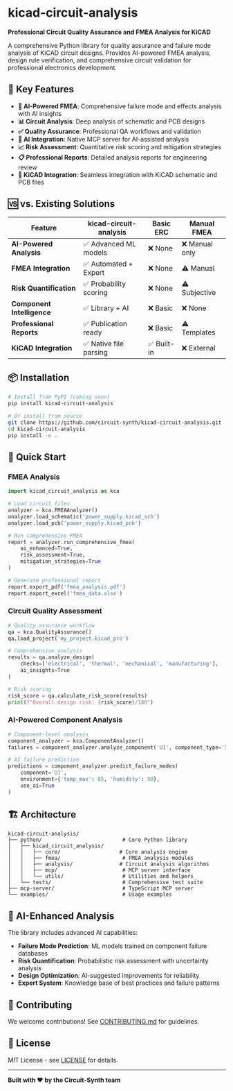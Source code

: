 # kicad-circuit-analysis

**Professional Circuit Quality Assurance and FMEA Analysis for KiCAD**

A comprehensive Python library for quality assurance and failure mode analysis of KiCAD circuit designs. Provides AI-powered FMEA analysis, design rule verification, and comprehensive circuit validation for professional electronics development.

## 🚀 Key Features

- **🧠 AI-Powered FMEA**: Comprehensive failure mode and effects analysis with AI insights
- **📊 Circuit Analysis**: Deep analysis of schematic and PCB designs
- **✅ Quality Assurance**: Professional QA workflows and validation
- **🤖 AI Integration**: Native MCP server for AI-assisted analysis
- **📈 Risk Assessment**: Quantitative risk scoring and mitigation strategies
- **📋 Professional Reports**: Detailed analysis reports for engineering review
- **🔧 KiCAD Integration**: Seamless integration with KiCAD schematic and PCB files

## 🆚 vs. Existing Solutions

| Feature | kicad-circuit-analysis | Basic ERC | Manual FMEA |
|---------|----------------------|-----------|-------------|
| **AI-Powered Analysis** | ✅ Advanced ML models | ❌ None | ❌ Manual only |
| **FMEA Integration** | ✅ Automated + Expert | ❌ None | ⚠️ Manual |
| **Risk Quantification** | ✅ Probability scoring | ❌ None | ⚠️ Subjective |
| **Component Intelligence** | ✅ Library + AI | ❌ Basic | ❌ None |
| **Professional Reports** | ✅ Publication ready | ❌ Basic | ⚠️ Templates |
| **KiCAD Integration** | ✅ Native file parsing | ✅ Built-in | ❌ External |

## 📦 Installation

```bash
# Install from PyPI (coming soon)
pip install kicad-circuit-analysis

# Or install from source
git clone https://github.com/circuit-synth/kicad-circuit-analysis.git
cd kicad-circuit-analysis
pip install -e .
```

## 🎯 Quick Start

### FMEA Analysis

```python
import kicad_circuit_analysis as kca

# Load circuit files
analyzer = kca.FMEAAnalyzer()
analyzer.load_schematic('power_supply.kicad_sch')
analyzer.load_pcb('power_supply.kicad_pcb')

# Run comprehensive FMEA
report = analyzer.run_comprehensive_fmea(
    ai_enhanced=True,
    risk_assessment=True,
    mitigation_strategies=True
)

# Generate professional report
report.export_pdf('fmea_analysis.pdf')
report.export_excel('fmea_data.xlsx')
```

### Circuit Quality Assessment

```python
# Quality assurance workflow
qa = kca.QualityAssurance()
qa.load_project('my_project.kicad_pro')

# Comprehensive analysis
results = qa.analyze_design(
    checks=['electrical', 'thermal', 'mechanical', 'manufacturing'],
    ai_insights=True
)

# Risk scoring
risk_score = qa.calculate_risk_score(results)
print(f"Overall design risk: {risk_score}/100")
```

### AI-Powered Component Analysis

```python
# Component-level analysis
component_analyzer = kca.ComponentAnalyzer()
failures = component_analyzer.analyze_component('U1', component_type='STM32F4')

# AI failure prediction
predictions = component_analyzer.predict_failure_modes(
    component='U1',
    environment={'temp_max': 85, 'humidity': 90},
    use_ai=True
)
```

## 🏗️ Architecture

```
kicad-circuit-analysis/
├── python/                          # Core Python library  
│   ├── kicad_circuit_analysis/
│   │   ├── core/                   # Core analysis engine
│   │   ├── fmea/                    # FMEA analysis modules
│   │   ├── analysis/               # Circuit analysis algorithms
│   │   ├── mcp/                     # MCP server interface
│   │   └── utils/                   # Utilities and helpers
│   └── tests/                       # Comprehensive test suite
├── mcp-server/                      # TypeScript MCP server
└── examples/                        # Usage examples
```

## 🧠 AI-Enhanced Analysis

The library includes advanced AI capabilities:

- **Failure Mode Prediction**: ML models trained on component failure databases
- **Risk Quantification**: Probabilistic risk assessment with uncertainty analysis
- **Design Optimization**: AI-suggested improvements for reliability
- **Expert System**: Knowledge base of best practices and failure patterns

## 🤝 Contributing

We welcome contributions! See [CONTRIBUTING.md](CONTRIBUTING.md) for guidelines.

## 📄 License

MIT License - see [LICENSE](LICENSE) for details.

---

**Built with ❤️ by the Circuit-Synth team**